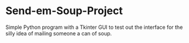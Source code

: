 # Send-em-Soup-Project
Simple Python program with a Tkinter GUI to test out the interface for the silly idea of mailing someone a can of soup.
